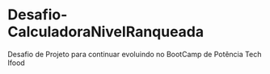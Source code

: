 # Desafio-CalculadoraNivelRanqueada
Desafio de Projeto para continuar evoluindo no BootCamp de Potência Tech Ifood
